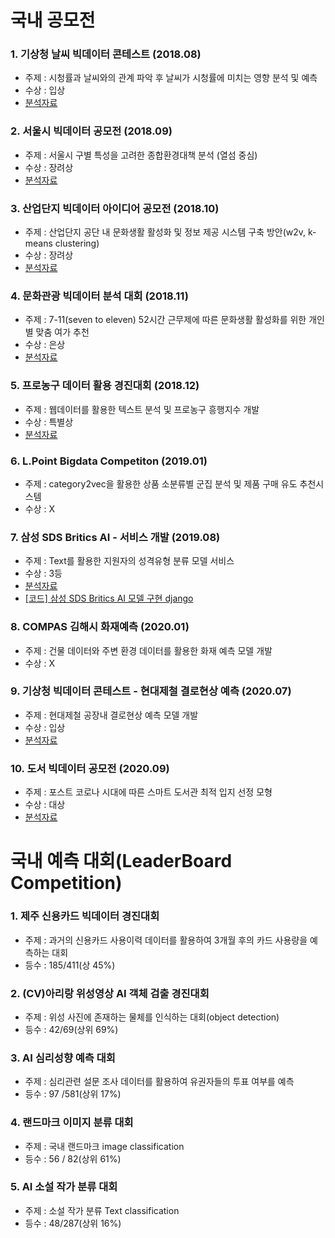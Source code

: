 # 국내 공모전

### 1. 기상청 날씨 빅데이터 콘테스트 (2018.08)
  - 주제 : 시청률과 날씨와의 관계 파악 후 날씨가 시청률에 미치는 영향 분석 및 예측
  - 수상 : 입상
  - [분석자료](https://github.com/minyong-shin/Domestic-competiton/blob/master/L.POINT%20BIGDATA%20COMPETITION(2019.01)/%EC%A0%9C%EC%B6%9C%EC%9E%90%EB%A3%8C.pdf)
  
### 2. 서울시 빅데이터 공모전 (2018.09)
  - 주제 : 서울시 구별 특성을 고려한 종합환경대책 분석 (열섬 중심)
  - 수상 : 장려상
  - [분석자료](https://github.com/minyong-shin/Domestic-competiton/blob/master/%EC%84%9C%EC%9A%B8%EC%8B%9C%20%EB%B9%85%EB%8D%B0%EC%9D%B4%ED%84%B0%20%EC%BA%A0%ED%8D%BC%EC%8A%A4%20%EA%B3%B5%EB%AA%A8%EC%A0%84(2018.08)/%5B2018%EC%84%9C%EC%9A%B8%EC%8B%9C%EB%B9%85%EC%BA%A0%EC%83%81%EC%8B%9C%EA%B3%B5%EB%AA%A8%EC%A0%84%5D_%5BMSG%5D_%EB%B6%84%EC%84%9D%EA%B2%B0%EA%B3%BC%EC%84%9C%20-%20%EB%B3%B8%EC%84%A0%20(1).pdf)
  
### 3. 산업단지 빅데이터 아이디어 공모전 (2018.10)
  - 주제 : 산업단지 공단 내 문화생활 활성화 및 정보 제공 시스템 구축 방안(w2v, k-means clustering)
  - 수상 : 장려상
  - [분석자료](https://github.com/minyong-shin/Domestic-competiton/blob/master/%EC%82%B0%EC%97%85%EB%8B%A8%EC%A7%80%20%EB%B9%85%EB%8D%B0%EC%9D%B4%ED%84%B0%20%EC%95%84%EC%9D%B4%EB%94%94%EC%96%B4%20%EA%B3%B5%EB%AA%A8%EC%A0%84(2018.10)/%EC%82%B0%EC%97%85%EA%B3%B5%EB%8B%A8%20pdf.pdf)
  
### 4. 문화관광 빅데이터 분석 대회 (2018.11)
  - 주제 : 7-11(seven to eleven) 52시간 근무제에 따른 문화생활 활성화를 위한 개인별 맞춤 여가 추천
  - 수상 : 은상
  - [분석자료](https://github.com/minyong-shin/Domestic-competiton/blob/master/%EB%AC%B8%ED%99%94%EA%B4%80%EA%B4%91%EB%B9%85%EB%8D%B0%EC%9D%B4%ED%84%B0%EB%B6%84%EC%84%9D%EB%8C%80%ED%9A%8C(2018.09)/1%EC%B0%A8%20%EB%B3%B4%EA%B3%A0%EC%84%9C_DATA58.pdf)
  
### 5. 프로농구 데이터 활용 경진대회 (2018.12)
  - 주제 : 웹데이터를 활용한 텍스트 분석 및 프로농구 흥행지수 개발
  - 수상 : 특별상
  - [분석자료](https://github.com/minyong-shin/Domestic-competiton/blob/master/%ED%94%84%EB%A1%9C%EB%86%8D%EA%B5%AC%EB%8D%B0%EC%9D%B4%ED%84%B0%ED%99%9C%EC%9A%A9%EB%B6%84%EC%84%9D%EA%B2%BD%EC%A7%84%EB%8C%80%ED%9A%8C(2018.12)/%EB%B0%9C%ED%91%9C%EC%9E%90%EB%A3%8C.pdf)
 
### 6. L.Point Bigdata Competiton (2019.01)
  - 주제 : category2vec을 활용한 상품 소분류별 군집 분석 및 제품 구매 유도 추천시스템
  - 수상 : X
  
### 7. 삼성 SDS Britics AI - 서비스 개발 (2019.08)
  - 주제 : Text를 활용한 지원자의 성격유형 분류 모델 서비스
  - 수상 : 3등
  - [분석자료](https://github.com/minyong-shin/Domestic-competiton/blob/master/%EC%82%BC%EC%84%B1%20SDS%20Britics%20AI/%ED%85%8D%EC%8A%A4%ED%8A%B8%20%EA%B8%B0%EB%B0%98%20%EC%84%B1%EA%B2%A9%20%EC%9C%A0%ED%98%95%20%EB%B6%84%EB%A5%98%20%EB%AA%A8%EB%8D%B8%20%EC%84%9C%EB%B9%84%EC%8A%A4%20%EA%B8%B0%ED%9A%8D%EC%84%9C.pdf)
  - [\[코드\] 삼성 SDS Britics AI 모델 구현 django](https://github.com/minyong-shin/SDS_project_deploy-heroku-/tree/master)
  
### 8. COMPAS 김해시 화재예측 (2020.01)
  - 주제 : 건물 데이터와 주변 환경 데이터를 활용한 화재 예측 모델 개발
  - 수상 : X
  
### 9. 기상청 빅데이터 콘테스트 - 현대제철 결로현상 예측 (2020.07)
  - 주제 : 현대제철 공장내 결로현상 예측 모델 개발
  - 수상 : 입상
  - [분석자료](https://github.com/minyong-shin/Domestic-competiton/blob/master/%EA%B8%B0%EC%83%81%EC%B2%AD%20%EB%B9%85%EB%8D%B0%EC%9D%B4%ED%84%B0%20%EC%BD%98%ED%85%8C%EC%8A%A4%ED%8A%B8%20-%20%ED%98%84%EB%8C%80%EC%A0%9C%EC%B2%A0/%EA%B8%B0%EC%83%81%EC%B2%AD%20-%20%ED%98%84%EB%8C%80%EC%A0%9C%EC%B2%A0%20%EA%B2%B0%EB%A1%9C%ED%98%84%EC%83%81%20%EC%98%88%EC%B8%A1.pdf)
  
### 10. 도서 빅데이터 공모전 (2020.09)
  - 주제 : 포스트 코로나 시대에 따른 스마트 도서관 최적 입지 선정 모형
  - 수상 : 대상
  - [분석자료](https://github.com/minyong-shin/Domestic-competiton/blob/master/%EB%8F%84%EC%84%9C%EB%B9%85%EB%8D%B0%EC%9D%B4%ED%84%B0/%EC%8B%A0%EA%B7%9C%EC%84%9C%EB%B9%84%EC%8A%A4%EC%95%84%EC%9D%B4%EB%94%94%EC%96%B4_%EC%8A%A4%EB%A7%88%ED%8A%B8%20%EB%8F%84%EC%84%9C%EA%B4%80%20%EC%9C%84%EC%B9%98%20%EC%84%A0%EC%A0%95.pdf)
  
# 국내 예측 대회(LeaderBoard Competition)
### 1. 제주 신용카드 빅데이터 경진대회
  - 주제 : 과거의 신용카드 사용이력 데이터를 활용하여 3개월 후의 카드 사용량을 예측하는 대회
  - 등수 : 185/411(상 45%)
  
### 2. (CV)아리랑 위성영상 AI 객체 검출 경진대회
  - 주제 : 위성 사진에 존재하는 물체를 인식하는 대회(object detection)
  - 등수 : 42/69(상위 69%)
  
### 3. AI 심리성향 예측 대회
  - 주제 : 심리관련 설문 조사 데이터를 활용하여 유권자들의 투표 여부를 예측
  - 등수 : 97 /581(상위 17%)
  
### 4. 랜드마크 이미지 분류 대회
  - 주제 : 국내 랜드마크 image classification
  - 등수 : 56 / 82(상위 61%)
  
### 5. AI 소설 작가 분류 대회
  - 주제 : 소설 작가 분류 Text classification
  - 등수 : 48/287(상위 16%)
